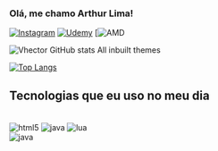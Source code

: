 ### Olá, me chamo Arthur Lima!
[![Instagram](https://img.shields.io/badge/Instagram-E4405F?style=for-the-badge&logo=instagram&logoColor=white)](https://www.instagram.com/arthur_lustry/)
[![Udemy](https://img.shields.io/badge/Udemy-EC5252?style=for-the-badge&logo=Udemy&logoColor=white)](https://www.udemy.com/course/java-curso-completo/)
[![AMD](https://img.shields.io/badge/AMD-Ryzen_7_3800X-ED1C24?style=for-the-badge&logo=amd&logoColor=white)


![Vhector GitHub stats](https://github-readme-stats.vercel.app/api?username=vhecthur&show_icons=true&theme=radical)
All inbuilt themes

[![Top Langs](https://github-readme-stats.vercel.app/api/top-langs/?username=anuraghazra)](https://github.com/anuraghazra/github-readme-stats)


## Tecnologias que eu uso no meu dia

<div style="display: inline_block"><br/>
 <img align="center" alt="html5" src="https://img.shields.io/badge/HTML5-E34F26?style=for-the-badge&logo=html5&logoColor=white" /> 
 <img align="center" alt="java" src="https://img.shields.io/badge/JavaScript-323330?style=for-the-badge&logo=javascript&logoColor=F7DF1E" /> 
 <img align="center" alt="lua" src="https://img.shields.io/badge/Lua-2C2D72?style=for-the-badge&logo=lua&logoColor=white" /> 
</div>
 <img align="center" alt="java" src="https://img.shields.io/badge/Java-ED8B00?style=for-the-badge&logo=openjdk&logoColor=white" /> 
